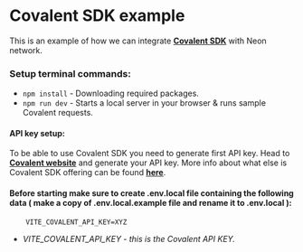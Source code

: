 # Covalent SDK example
This is an example of how we can integrate **[Covalent SDK](https://thegraph.com/)** with Neon network.

### Setup terminal commands:
* ```npm install``` - Downloading required packages.
* ```npm run dev``` - Starts a local server in your browser & runs sample Covalent requests.

#### API key setup:
To be able to use Covalent SDK you need to generate first API key. Head to **[Covalent website](https://thegraph.com/)** and generate your API key. More info about what else is Covalent SDK offering can be found **[here](https://www.npmjs.com/package/@covalenthq/client-sdk)**.

#### Before starting make sure to create .env.local file containing the following data ( make a copy of .env.local.example file and rename it to .env.local ):
```
    VITE_COVALENT_API_KEY=XYZ
```
- *VITE_COVALENT_API_KEY - this is the Covalent API KEY.*